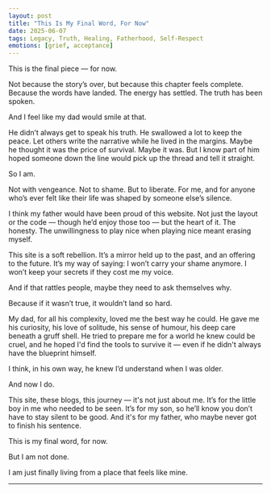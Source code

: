 ```yaml
---
layout: post
title: "This Is My Final Word, For Now"
date: 2025-06-07
tags: Legacy, Truth, Healing, Fatherhood, Self-Respect
emotions: [grief, acceptance]
---
```


This is the final piece — for now.

Not because the story’s over, but because this chapter feels complete. Because the words have landed. The energy has settled. The truth has been spoken.

And I feel like my dad would smile at that.

He didn’t always get to speak his truth. He swallowed a lot to keep the peace. Let others write the narrative while he lived in the margins. Maybe he thought it was the price of survival. Maybe it was. But I know part of him hoped someone down the line would pick up the thread and tell it straight.

So I am.

Not with vengeance. Not to shame. But to liberate. For me, and for anyone who’s ever felt like their life was shaped by someone else’s silence.

I think my father would have been proud of this website. Not just the layout or the code — though he’d enjoy those too — but the heart of it. The honesty. The unwillingness to play nice when playing nice meant erasing myself.

This site is a soft rebellion. It’s a mirror held up to the past, and an offering to the future. It’s my way of saying: I won’t carry your shame anymore. I won’t keep your secrets if they cost me my voice.

And if that rattles people, maybe they need to ask themselves why. 

Because if it wasn’t true, it wouldn’t land so hard.

My dad, for all his complexity, loved me the best way he could. He gave me his curiosity, his love of solitude, his sense of humour, his deep care beneath a gruff shell. He tried to prepare me for a world he knew could be cruel, and he hoped I'd find the tools to survive it — even if he didn't always have the blueprint himself.

I think, in his own way, he knew I’d understand when I was older.

And now I do.

This site, these blogs, this journey — it's not just about me. It’s for the little boy in me who needed to be seen. It’s for my son, so he’ll know you don’t have to stay silent to be good. And it's for my father, who maybe never got to finish his sentence.

This is my final word, for now.

But I am not done.

I am just finally living from a place that feels like mine.

---
